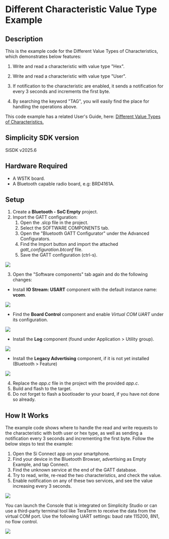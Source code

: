 # Different Characteristic Value Type Example ##
 
## Description ##
 
This is the example code for the Different Value Types of Characteristics, which demonstrates below features:

1) Write and read a characteristic with value type "Hex".

2) Write and read a characteristic with value type "User".

3) If notification to the characteristic are enabled, it sends a notification for every 3 seconds and increments the first byte.

4) By searching the keyword "TAG", you will easily find the place for handling the operations above.

This code example has a related User's Guide, here: [Different Value Types of Characteristics.](https://docs.silabs.com/bluetooth/latest/general/gatt-protocol/using-characteristics-value-types)
 
## Simplicity SDK version ##
 
SiSDK v2025.6
 
## Hardware Required ##
 
- A WSTK board.
- A Bluetooth capable radio board, e.g: BRD4161A.
 
## Setup
 
1. Create a **Bluetooth - SoC Empty** project.
2. Import the GATT configuration:
   1. Open the .slcp file in the project.
   2. Select the SOFTWARE COMPONENTS tab.
   3. Open the "Bluetooth GATT Configurator" under the Advanced Configurators.
   4. Find the Import button and import the attached *gatt_configuration.btconf* file.
   5. Save the GATT configuration (ctrl-s).

![](images/import_gatt_configuaration.png)

3. Open the "Software components" tab again and do the following changes:
- Install **IO Stream: USART** component with the default instance name: **vcom**.

![](images/install_usart.png)

- Find the **Board Control** component and enable *Virtual COM UART* under its configuration.

![](images/board_control.png)

- Install the **Log** component (found under Application > Utility group).

![](images/log.png)

- Install the **Legacy Advertising** component, if it is not yet installed (Bluetooth > Feature)

![](images/legacy.png)
  
4. Replace the *app.c* file in the project with the provided *app.c*.
5. Build and flash to the target.
6. Do not forget to flash a bootloader to your board, if you have not done so already.
 
## How It Works ##
 
The example code shows where to handle the read and write requests to the characteristic with both user or hex type, as well as sending a notification every 3 seconds and incrementing the first byte. Follow the below steps to test the example:

1. Open the Si Connect app on your smartphone.
2. Find your device in the Bluetooth Browser, advertising as Empty Example, and tap Connect.
3. Find the unknown service at the end of the GATT database.
4. Try to read, write, re-read the two characteristics, and check the value.
5. Enable notification on any of these two services, and see the value increasing every 3 seconds.

![](images/efr_connect.png)

You can launch the Console that is integrated on Simplicity Studio or can use a third-party terminal tool like TeraTerm to receive the data from the virtual COM port. Use the following UART settings: baud rate 115200, 8N1, no flow control.

![](images/console.png)

